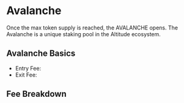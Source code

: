 # Avalanche 

Once the max token supply is reached, the AVALANCHE opens. The Avalanche is a unique staking pool in the Altitude ecosystem.

## Avalanche Basics
- Entry Fee: 
- Exit Fee: 

## Fee Breakdown

